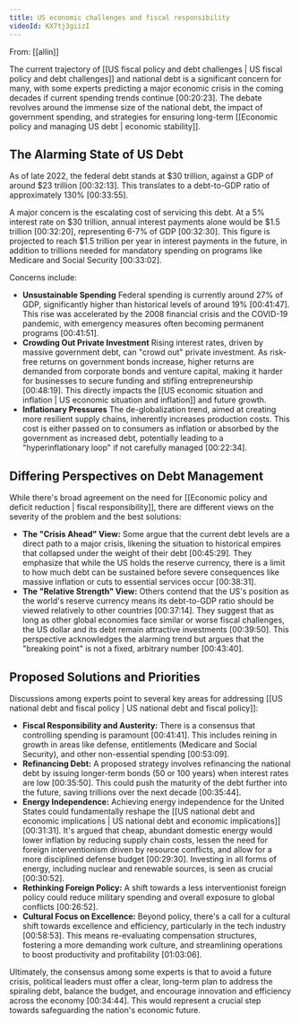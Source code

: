 ```yaml
---
title: US economic challenges and fiscal responsibility
videoId: KX7tj3giizI
---
```


From: [[allin]] <br/> 

The current trajectory of [[US fiscal policy and debt challenges | US fiscal policy and debt challenges]] and national debt is a significant concern for many, with some experts predicting a major economic crisis in the coming decades if current spending trends continue <a class="yt-timestamp" data-t="00:20:23">[00:20:23]</a>. The debate revolves around the immense size of the national debt, the impact of government spending, and strategies for ensuring long-term [[Economic policy and managing US debt | economic stability]].

## The Alarming State of US Debt

As of late 2022, the federal debt stands at $30 trillion, against a GDP of around $23 trillion <a class="yt-timestamp" data-t="00:32:13">[00:32:13]</a>. This translates to a debt-to-GDP ratio of approximately 130% <a class="yt-timestamp" data-t="00:33:55">[00:33:55]</a>.

A major concern is the escalating cost of servicing this debt. At a 5% interest rate on $30 trillion, annual interest payments alone would be $1.5 trillion <a class="yt-timestamp" data-t="00:32:20">[00:32:20]</a>, representing 6-7% of GDP <a class="yt-timestamp" data-t="00:32:30">[00:32:30]</a>. This figure is projected to reach $1.5 trillion per year in interest payments in the future, in addition to trillions needed for mandatory spending on programs like Medicare and Social Security <a class="yt-timestamp" data-t="00:33:02">[00:33:02]</a>.

Concerns include:
*   **Unsustainable Spending** Federal spending is currently around 27% of GDP, significantly higher than historical levels of around 19% <a class="yt-timestamp" data-t="00:41:47">[00:41:47]</a>. This rise was accelerated by the 2008 financial crisis and the COVID-19 pandemic, with emergency measures often becoming permanent programs <a class="yt-timestamp" data-t="00:41:51">[00:41:51]</a>.
*   **Crowding Out Private Investment** Rising interest rates, driven by massive government debt, can "crowd out" private investment. As risk-free returns on government bonds increase, higher returns are demanded from corporate bonds and venture capital, making it harder for businesses to secure funding and stifling entrepreneurship <a class="yt-timestamp" data-t="00:48:19">[00:48:19]</a>. This directly impacts the [[US economic situation and inflation | US economic situation and inflation]] and future growth.
*   **Inflationary Pressures** The de-globalization trend, aimed at creating more resilient supply chains, inherently increases production costs. This cost is either passed on to consumers as inflation or absorbed by the government as increased debt, potentially leading to a "hyperinflationary loop" if not carefully managed <a class="yt-timestamp" data-t="00:22:34">[00:22:34]</a>.

## Differing Perspectives on Debt Management

While there's broad agreement on the need for [[Economic policy and deficit reduction | fiscal responsibility]], there are different views on the severity of the problem and the best solutions:

*   **The "Crisis Ahead" View:** Some argue that the current debt levels are a direct path to a major crisis, likening the situation to historical empires that collapsed under the weight of their debt <a class="yt-timestamp" data-t="00:45:29">[00:45:29]</a>. They emphasize that while the US holds the reserve currency, there is a limit to how much debt can be sustained before severe consequences like massive inflation or cuts to essential services occur <a class="yt-timestamp" data-t="00:38:31">[00:38:31]</a>.
*   **The "Relative Strength" View:** Others contend that the US's position as the world's reserve currency means its debt-to-GDP ratio should be viewed relatively to other countries <a class="yt-timestamp" data-t="00:37:14">[00:37:14]</a>. They suggest that as long as other global economies face similar or worse fiscal challenges, the US dollar and its debt remain attractive investments <a class="yt-timestamp" data-t="00:39:50">[00:39:50]</a>. This perspective acknowledges the alarming trend but argues that the "breaking point" is not a fixed, arbitrary number <a class="yt-timestamp" data-t="00:43:40">[00:43:40]</a>.

## Proposed Solutions and Priorities

Discussions among experts point to several key areas for addressing [[US national debt and fiscal policy | US national debt and fiscal policy]]:

*   **Fiscal Responsibility and Austerity:** There is a consensus that controlling spending is paramount <a class="yt-timestamp" data-t="00:41:41">[00:41:41]</a>. This includes reining in growth in areas like defense, entitlements (Medicare and Social Security), and other non-essential spending <a class="yt-timestamp" data-t="00:53:09">[00:53:09]</a>.
*   **Refinancing Debt:** A proposed strategy involves refinancing the national debt by issuing longer-term bonds (50 or 100 years) when interest rates are low <a class="yt-timestamp" data-t="00:35:50">[00:35:50]</a>. This could push the maturity of the debt further into the future, saving trillions over the next decade <a class="yt-timestamp" data-t="00:35:44">[00:35:44]</a>.
*   **Energy Independence:** Achieving energy independence for the United States could fundamentally reshape the [[US national debt and economic implications | US national debt and economic implications]] <a class="yt-timestamp" data-t="00:31:31">[00:31:31]</a>. It's argued that cheap, abundant domestic energy would lower inflation by reducing supply chain costs, lessen the need for foreign interventionism driven by resource conflicts, and allow for a more disciplined defense budget <a class="yt-timestamp" data-t="00:29:30">[00:29:30]</a>. Investing in all forms of energy, including nuclear and renewable sources, is seen as crucial <a class="yt-timestamp" data-t="00:30:52">[00:30:52]</a>.
*   **Rethinking Foreign Policy:** A shift towards a less interventionist foreign policy could reduce military spending and overall exposure to global conflicts <a class="yt-timestamp" data-t="00:26:52">[00:26:52]</a>.
*   **Cultural Focus on Excellence:** Beyond policy, there's a call for a cultural shift towards excellence and efficiency, particularly in the tech industry <a class="yt-timestamp" data-t="00:58:53">[00:58:53]</a>. This means re-evaluating compensation structures, fostering a more demanding work culture, and streamlining operations to boost productivity and profitability <a class="yt-timestamp" data-t="01:03:06">[01:03:06]</a>.

Ultimately, the consensus among some experts is that to avoid a future crisis, political leaders must offer a clear, long-term plan to address the spiraling debt, balance the budget, and encourage innovation and efficiency across the economy <a class="yt-timestamp" data-t="00:34:44">[00:34:44]</a>. This would represent a crucial step towards safeguarding the nation's economic future.
